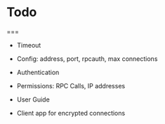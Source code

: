 # Todo

===

- Timeout

- Config: address, port, rpcauth, max connections

- Authentication

- Permissions: RPC Calls, IP addresses

- User Guide

- Client app for encrypted connections